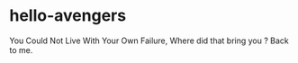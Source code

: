 # hello-avengers

You Could Not Live With Your Own Failure,
Where did that bring you ? 
Back to me.
